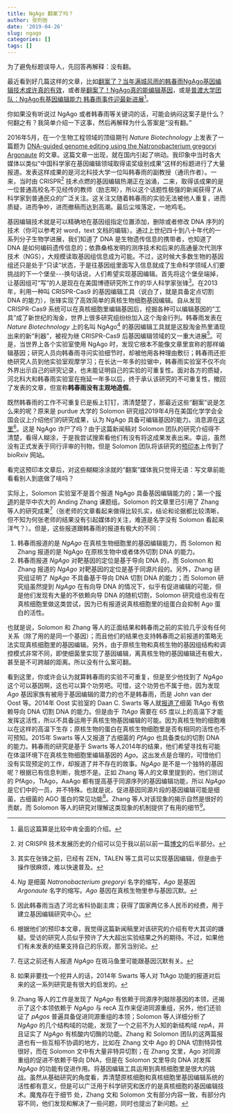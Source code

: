 ```yaml
---
title: NgAgo 翻案了吗？
author: 张列弛
date: '2019-04-26'
slug: ngago
categories: []
tags: []
---
```

为了避免标题误导人，先回答再解释：没有翻。   

最近看到好几篇这样的文章，比如[翻案了？当年满城风雨的韩春雨NgAgo基因编辑技术或许真的有效](http://www.bioon.com/article/6737253.html)，或者是[翻案了！NgAgo真的能编辑基因](http://bbs.comefromchina.com/threads/1670995/)，或是[普渡大学团队：NgAgo有基因编辑能力 韩春雨事件迎最新进展](https://xw.qq.com/cmsid/20190413A058L200)[^8]。


你如果没有听说过 NgAgo 或者韩春雨等关键词的话，可能会纳闷这案子是什么？何翻之有？我简单介绍一下这事，然后再解释为什么答案是“没有翻。”   

2016年5月，在一个生物工程领域的顶级期刊 *Nature Biotechnology* 上发表了一篇题为 [DNA-guided genome editing using the Natronobacterium gregoryi Argonaute](https://www.nature.com/articles/nbt.3547#ref13) 的文章。这篇文章一出现，就在国内引起了哄动。我印象中当时各大媒体以类似“中国科学家在基因编辑领域取得诺奖级别成果”这样的标题进行了大量报道。发表这样成果的是河北科技大学一位叫韩春雨的副教授（通讯作者）。一来，当时由 CRISPR[^1] 技术点燃的基因编辑热潮正在汹涌，二来，取得该成果的是一位普通高校名不见经传的教师（励志啊），所以这个话题性极强的新闻获得了从科学家到普通民众的广泛关注。这关注又随着韩春雨的实验无法被他人重复，进而质疑，进而争吵，进而撤稿而达到高潮。最后尘埃落定，一地鸡毛。  

基因编辑技术就是可以精确地在基因组指定位置添加，删除或者修改 DNA 序列的技术（你可以参考对 word，text 文档的编辑）。通过上世纪四十到八十年代的一系列分子生物学进展，我们知道了 DNA 是生物遗传信息的携带者，也知道了 DNA 是如何编码遗传信息的；依靠桑格发明的测序技术和后来的高通量次代测序技术（NGS），大规模读取基因组信息成为可能。不过，这时候大多数生物的基因组还只是处于“只读”状态，于是往基因组里面写入信息就成了生命科学领域人们要挑战的下一个堡垒---换句话说，人们希望实现基因编辑。首先将这个堡垒端掉，让基因组可“写”的人是现在在美国博德研究所工作的华人科学家张锋[^2]。在2013年，利用一种叫 CRISPR-Cas9 的基因编辑工具（说白了，就是具备定点切割 DNA 的能力），张锋实现了高效简单的真核生物细胞基因编辑。自从发现 CRISPR-Cas9 系统可以在真核细胞里编辑基因后，挖掘各种可以编辑基因的“工具”成了新世纪的淘金，世界上很多研究组纷纷加入这个淘金行列。韩春雨发表在 *Nature Biotechnology* 上的名叫 NgAgo[^3] 的基因编辑工具就是这股淘金热里涌现出来的新“利器”，被视为继 CRISPR-Cas9 后基因编辑领域的又一重大进展[^4]。可是，当世界上各个实验室使用 NgAgo 时，发现它根本不能像文章里宣称的那样编辑基因；研究人员向韩春雨寻问实验细节时，却被他用各种理由敷衍；韩春雨还拒绝研究人员到他实验室观摩学习；在长达一年多的拉锯中，韩春雨实验室不仅不向外界出示自己的研究记录，也未能证明自己的实验的可重复性。面对各方的质疑，河北科大和韩春雨实验室在拖延一年多以后，终于承认该研究的不可重复性，撤回了发表的文章，但宣称**韩春雨没有主观地造假**。    

既然韩春雨的工作不可重复已是板上钉钉，清清楚楚了，那最近这些“翻案”说是怎么来的呢？原来是 purdue 大学的 Solomon 研究组2019年4月在美国化学学会全国会议上介绍他们的研究成果，认为 NgAgo 具备可编辑基因的能力。消息源在[这里](https://www.sciencedaily.com/releases/2019/04/190403080451.htm)[^5]。这是 NgAgo 诈尸了吗？由于这篇新闻稿对 Solomon 团队的研究介绍得不清楚，看得人糊涂，于是我尝试搜索看他们有没有将这成果发表出来。幸运，虽然没有正式发表于同行评审的刊物，但是 Solomon 团队将该研究的[预印本](https://www.biorxiv.org/content/biorxiv/early/2019/04/04/597237.full.pdf)上传到了 bioRxiv 网站。  

看完这预印本文章后，对这些糊糊涂涂就的“翻案”媒体我只觉得无语：写文章前能看看别人到底做了啥吗？    

实际上，Solomon 实验室不是首个报道 NgAgo 具备基因编辑能力的；第一个[报道](https://academic.oup.com/nar/article/47/7/3568/5304309)的是华中农大的 Anding Zhang 课题组。Solomon 的文章里已引用了 Zhang 等人的研究成果[^6]（张老师的文章看起来做得比较扎实，结论和论据都比较清晰，但不知为何张老师的结果没有引起媒体的关注，难道是名字没有 Solomon 看起来洋气？）。但是，这些报道跟韩春雨的报道有极大的不同：  

1. 韩春雨报道的是 *NgAgo* 在真核生物细胞里的基因编辑能力，而 Solomon 和 Zhang 报道的是 NgAgo 在原核生物中或者体外切割 DNA 的能力。
2. 韩春雨报道 *NgAgo* 对靶基因的定位是基于导向 DNA 的，而 Solomon 和 Zhang 报道的 *NgAgo* 对靶基因的定位是基于同源片段的。另外，Zhang 研究组证明了 *NgAgo* 不具备基于导向 DNA 切割 DNA 的能力；而 Solomon 研究组虽然提到 *NgAgo* 在有向导 DNA 的情况下，似乎有促进编辑的可能，但是他们发现有大量的不依赖向导 DNA 的随机切割，Solomon 研究组也没有在真核细胞里做这类尝试，因为已有报道说真核细胞里的组蛋白会抑制 Ago 蛋白的活性。  

也就是说，Solomon 和 Zhang 等人的正面结果和韩春雨之前的实验几乎没有任何关系（除了用的是同一个基因）；而且他们的结果也支持韩春雨之前报道的策略无法实现真核细胞里的基因编辑。另外，由于原核生物和真核生物的基因组结构和调控模式非常不同，即使细菌里实现了基因编辑，离真核生物的基因编辑还有极大，甚至是不可跨越的距离。所以没有什么案可翻。   

看到这里，你或许会认为就算韩春雨的实验不可重复，但是至少他找到了 *NgAgo* 这个可以基因啊，这也可以算个功劳吧。可惜，这个功劳也不属于他，因为发现 *Ago* 基因家族有被用于基因编辑的潜力的也不是韩春雨，而是 John van der Oost 等。2014年 Oost 实验室的 Daan C. Swarts 等人就[报道了](https://www.nature.com/articles/nature12971.pdf)细菌 TtAgo 有依赖导向 DNA 切割 DNA 的能力。但是由于 *TtAgo* 需要在 65 度以上的高温下才能发挥这活性，所以不具备运用于真核生物基因编辑的可能。因为真核生物的细胞难以在这样的高温下生存；原核生物的蛋白在真核生物细胞里是否有相同的活性也不可预知。2015年 Swarts 等人又报道了古细菌的 *PfAgo* 也具备类似的切割 DNA 的能力。韩春雨的研究是基于 Swarts 等人2014年的结果，他们希望寻找有可能在体温环境下在真核生物细胞里编辑基因的 *Ago*。这出发点是合理的，可惜他们没有实现预定的工作，却报道了并不存在的故事。*NgAgo* 是不是一个独特的基因呢？根据已有信息判断，我想不是。正如 Zhang 等人的文章里提到的，他们测试的 PfAgo，TtAgo，AaAgo 都有提高基于同源序列的基因编辑功能，所以 *NgAgo* 是它们中的一员，并不特殊。也就是说，促进基因同源片段的基因编辑可能是细菌，古细菌的 AGO 蛋白的常见功能[^7]。Zhang 等人对该现象的揭示自然是很好的贡献，而 Solomon 等人的研究对理解这类现象的机制提供了有用的细节[^9]。   

[^8]:最后这篇算是比较中肯全面的介绍。
[^1]:对 CRISPR 技术发展历史的介绍可以见于我以前以前一篇[博文](https://www.liechi.org/cn/2018/11/evo-3/)的后半部分。
[^2]:其实在张锋之前，已经有 ZEN，TALEN 等工具可以实现基因编辑，但是由于操作很麻烦，难以快速普及。
[^3]: *Ng* 是细菌 *Natronobacterium gregoryi* 名字的缩写，*Ago* 是基因 *Argonaute* 名字的缩写。*Ago* 基因在真核生物里参与基因沉默。
[^4]:因此韩春雨当选了河北省科协副主席；获得了国家两亿多人民币的经费，用于建立基因编辑研究中心。
[^5]:根据他们的预印本文章，我觉得这篇新闻稿里对该研究的介绍有夸大其词的嫌疑。受访的研究人员似乎预许了大大超出实验结果之外的期待。不过，如果他们有未发表的结果支持自己的乐观，那另当别论。
[^6]:在这之前还有人报道 *NgAgo* 在斑马鱼里可能跟基因沉默有关。
[^7]:如果非要找一个挖井人的话，2014年 Swarts 等人对 TtAgo 功能的报道对后来的这一系列研究是有很大的启发的。
[^9]:Zhang 等人的工作是发现了 *NgAgo* 有依赖于同源序列敲除基因的本领，还揭示了这个本领依赖于 *NgAgo* 与 recA 互作来促进同源重组，另外，他们还验证了 *pAgos* 普遍具备促进同源重组的本领；Solomon 等人详细分析了 *NgAgo* 的几个结构域的功能，发现了一个之前不为人知的新结构域 *repA*，并且证实了 *NgAgo* 有核酸内切酶的功能。Zhang 和 Solomon 团队的这两篇报道也有一些互相不协调的地方，比如在 Zhang 文中 Ago 的 DNA 切割特异性很好，而在 Solomon 文中有大量非特异切割；在 Zhang 文里，Ago 对同源重组的促进不依赖于导向 DNA，但是在 Solomon 文里导向 DNA 对发挥 *NgAgo* 的功能有促进作用。将基因编辑工具运用到真核细胞里是很大的挑战。虽然从基础研究的角度看，弄清楚原核细胞和真核细胞里基因编辑系统的活性都有意义，但是可以广泛用于科学研究和医疗的是真核细胞的基因编辑技术。魔鬼存在于细节 处，Zhang 文和 Solomon 文有部分内容一致，有部分内容不同，他们发现和解决了一些问题，同时也提出了新问题。











